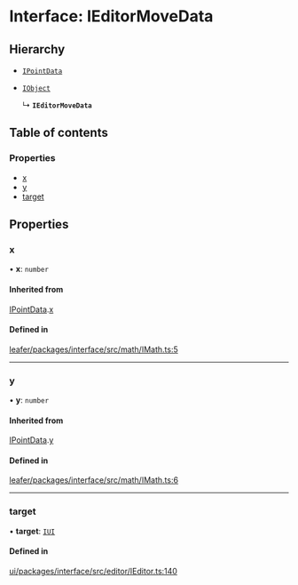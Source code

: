 # Interface: IEditorMoveData

## Hierarchy

- [`IPointData`](IPointData.md)

- [`IObject`](IObject.md)

  ↳ **`IEditorMoveData`**

## Table of contents

### Properties

- [x](IEditorMoveData.md#x)
- [y](IEditorMoveData.md#y)
- [target](IEditorMoveData.md#target)

## Properties

### x

• **x**: `number`

#### Inherited from

[IPointData](IPointData.md).[x](IPointData.md#x)

#### Defined in

[leafer/packages/interface/src/math/IMath.ts:5](https://github.com/leaferjs/leafer/blob/fd13609/packages/interface/src/math/IMath.ts#L5)

___

### y

• **y**: `number`

#### Inherited from

[IPointData](IPointData.md).[y](IPointData.md#y)

#### Defined in

[leafer/packages/interface/src/math/IMath.ts:6](https://github.com/leaferjs/leafer/blob/fd13609/packages/interface/src/math/IMath.ts#L6)

___

### target

• **target**: [`IUI`](IUI.md)

#### Defined in

[ui/packages/interface/src/editor/IEditor.ts:140](https://github.com/leaferjs/leafer-ui/blob/311af1d/packages/interface/src/editor/IEditor.ts#L140)
